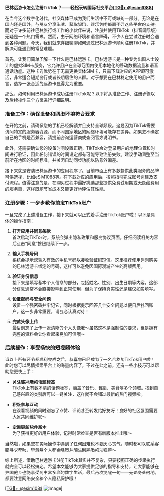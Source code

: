 **巴林远游卡怎么注册TikTok？——轻松玩转国际社交平台[[TG💪+ @esim1088](https://t.me/s/esim1088)]**

在当今这个数字化时代，社交媒体已成为我们生活中不可或缺的一部分。无论是在国内还是国外，与朋友分享生活、获取资讯、娱乐休闲都离不开这些平台的支持。而对于许多前往巴林旅行或工作的小伙伴来说，注册并使用TikTok（抖音国际版）无疑是一个热门需求。然而，由于网络环境和语言障碍，不少人在尝试注册时会遇到各种问题。今天，我们就来详细聊聊如何通过巴林远游卡顺利注册TikTok，并解决可能遇到的常见难题。

首先，让我们简单了解一下什么是巴林远游卡。巴林远游卡是一种专为出国人士设计的虚拟SIM卡服务，它允许用户在全球范围内使用本地化的移动数据流量和语音通话功能。这种卡的优势在于无需更换实体SIM卡，只需下载对应的APP即可激活，非常适合短期出行或者长期居住的人群。对于想要在巴林稳定使用的用户而言，选择一张合适的远游卡显得尤为重要。

那么，如何利用巴林远游卡成功注册TikTok呢？以下将从准备工作、注册步骤以及后续操作三个方面进行详细说明。

### 准备工作：确保设备和网络环境符合要求

在开始之前，请确保您的手机已经解锁并且支持全球频段。这是因为TikTok需要访问特定的服务器资源，而不同国家地区的网络环境可能存在差异。如果您不确定自己的手机是否兼容，请提前咨询运营商或查阅官方说明书。

此外，还需要确认您的设备时间设置正确。TikTok会对登录用户的地理位置和时间进行验证，因此任何错误的时间设定都有可能导致注册失败。建议手动调整至当前所在地区的时间标准，并关闭自动同步功能以防意外偏差。

接下来就是安装巴林远游卡的应用程序了。目前市面上有多款提供此类服务的品牌可供选择，比如eSIM1088等。在下载对应的应用后，按照指引完成账号创建及支付流程。值得注意的是，在购买过程中最好挑选那些提供免费试用期或无隐藏费用的服务商，这样既能节省成本又能更好地评估其性能。

### 注册步骤：一步步教你搞定TikTok账户

一旦完成了上述准备工作，接下来就可以正式着手注册TikTok账户啦！以下是具体的操作指南：

1. **打开应用并同意条款**  
   首次启动TikTok时，系统会弹出隐私政策和服务协议页面。仔细阅读相关内容后点击“同意”按钮继续下一步。

2. **输入手机号码**  
   系统会提示您输入有效的手机号码以接收验证码短信。这里推荐使用刚刚购买的巴林远游卡绑定的号码，这样可以避免因国际漫游产生的高额费用。

3. **验证身份信息**  
   接下来是填写基本个人信息的部分，包括姓名、性别、出生日期等内容。这部分信息通常不会直接影响到正常使用，但为了保持真实性还是建议如实填写。

4. **设置密码与安全问题**  
   设置一个强密码并牢记它，同时根据提示回答几个安全问题以便日后找回账户。这一步非常重要，请务必认真对待！

5. **完成头像上传**  
   最后别忘了上传一张清晰的个人头像哦～虽然这不是强制性的要求，但是拥有完整的资料会让你看起来更加可信哦～

### 后续操作：享受畅快的短视频体验

当以上所有环节都顺利完成之后，恭喜您已经成为了一名合格的TikTok用户啦！此时您可以尽情探索平台上的海量内容了。不过在此之前，还有一些小技巧可以帮助您更快上手：

- **关注感兴趣的话题标签**  
  TikTok上有数不清的话题标签，涵盖了音乐、舞蹈、美食等多个领域。找到自己感兴趣的类别后可以一键关注，这样就不会错过最新的热门视频啦。

- **积极参与互动**  
  在观看视频的同时别忘了点赞、评论甚至转发给好友呀！良好的社区氛围需要大家共同维护呢～

- **定期更新软件版本**  
  为了获得更好的用户体验，记得时常检查是否有新版本推出哦～

当然啦，如果您在实际操作中遇到了任何困难也不要灰心丧气，随时都可以联系客服寻求帮助。毕竟每个人都会经历从陌生到熟悉的过程嘛～

综上所述，借助巴林远游卡注册TikTok其实并不复杂，只要按照正确的步骤执行就完全可以轻松搞定。希望本文能够为大家提供足够的指导和支持，让大家能够在异国他乡也能享受到丰富多彩的数字生活。最后再次提醒一句——无论身处何地，都要注意网络安全和个人隐私保护哦！

[[TG💪+ @esim1088](https://t.me/s/esim1088) ![Image](https://i.postimg.cc/4NQfJmqS/Snipaste-2025-05-13-00-14-12.png)]